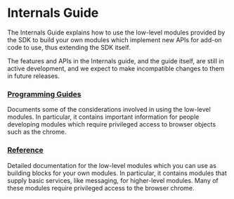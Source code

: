 # Internals Guide #

The Internals Guide explains how to use the low-level modules provided
by the SDK to build your own modules which implement new APIs for add-on code
to use, thus extending the SDK itself.

The features and APIs in the Internals guide, and the guide itself,
are still in active development, and we expect to make incompatible changes to
them in future releases.

### [Programming Guides](dev-guide/module-development/guides.html) ###
Documents some
of the considerations involved in using the low-level modules. In particular,
it contains important information for people developing modules which require
privileged access to browser objects such as the chrome.

### [Reference](dev-guide/module-development/reference.html) ###
Detailed documentation for the low-level modules which you can use as building
blocks for your own modules. In particular, it contains modules that supply
basic services, like messaging, for higher-level modules. Many of these modules
require privileged access to the browser chrome.
